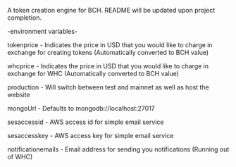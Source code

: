 A token creation engine for BCH.  README will be updated upon project completion.

-environment variables-

tokenprice - Indicates the price in USD that you would like to charge in exchange for creating tokens (Automatically converted to BCH value)

whcprice - Indicates the price in USD that you would like to charge in exchange for WHC (Automatically converted to BCH value)

production - Will switch between test and mainnet as well as host the website

mongoUrl - Defaults to mongodb://localhost:27017

sesaccessid - AWS access id for simple email service

sesaccesskey - AWS access key for simple email service

notificationemails - Email address for sending you notifications (Running out of WHC)